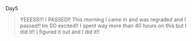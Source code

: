 Day5

>YEEESS!!! I PASSED!! This morning I came in and was regraded and I passed!! Im SO excited!! I spent way more than 40 hours on this but I did it!! I figured it out and I did it!!